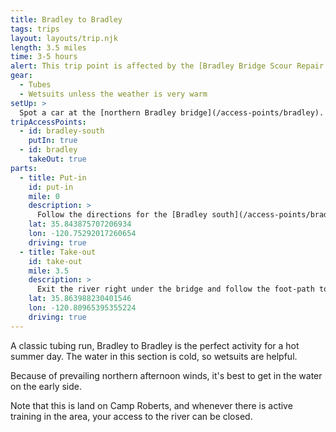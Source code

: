 ```yaml
---
title: Bradley to Bradley
tags: trips
layout: layouts/trip.njk
length: 3.5 miles
time: 3-5 hours
alert: This trip point is affected by the [Bradley Bridge Scour Repair project](/overview/bradley-bridge-repair/). Access may be cut off.
gear:
  - Tubes
  - Wetsuits unless the weather is very warm
setUp: >
  Spot a car at the [northern Bradley bridge](/access-points/bradley).
tripAccessPoints:
  - id: bradley-south
    putIn: true
  - id: bradley
    takeOut: true
parts:
  - title: Put-in
    id: put-in
    mile: 0
    description: >
      Follow the directions for the [Bradley south](/access-points/bradley-south) access point.
    lat: 35.843875707206934
    lon: -120.75292017260654
    driving: true
  - title: Take-out
    id: take-out
    mile: 3.5
    description: >
      Exit the river right under the bridge and follow the foot-path to the right.
    lat: 35.863988230401546
    lon: -120.80965395355224
    driving: true
---
```


A classic tubing run, Bradley to Bradley is the perfect activity for a hot summer day. The water in this section is cold, so wetsuits are helpful.

Because of prevailing northern afternoon winds, it's best to get in the water on the early side.

Note that this is land on Camp Roberts, and whenever there is active training in the area, your access to the river can be closed.
